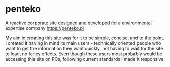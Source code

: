 # penteko
A reactive corporate site designed and developed for a environmental expertise company https://penteko.pl

My aim in creating this site was for it to be simple, concise, and to the point.
I created it having in mind its main users - technically oriented people who want to get the information they want quickly, not having to wait for the site to load, no fancy effects.
Even though these users most probably would be accessing this site on PCs, following current standards I made it responsive.
